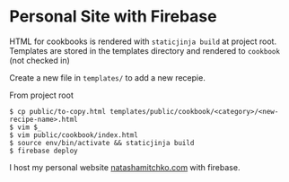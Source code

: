 # Personal Site with Firebase

HTML for cookbooks is rendered with `staticjinja build` at project root.
Templates are stored in the templates directory and rendered to `cookbook` (not checked in)

Create a new file in `templates/` to add a new recepie.

From project root
```
$ cp public/to-copy.html templates/public/cookbook/<category>/<new-recipe-name>.html
$ vim $_
$ vim public/cookbook/index.html
$ source env/bin/activate && staticjinja build
$ firebase deploy
```


I host my personal website [natashamitchko.com](https://www.natashamitchko.com) with firebase.
